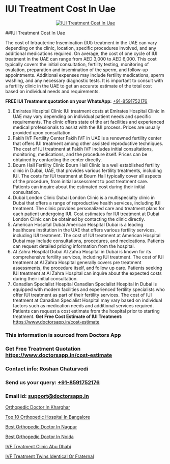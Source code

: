 # IUI Treatment Cost In Uae

<p align="center">
  <a href="https://doctorsapp.in/treatment/iui-treatment">
    <img src="https://doctorsapp.in/uploads/treatment_image/IUI.jpg" alt="IUI Treatment Cost In Uae">
  </a>
</p>
##IUI Treatment Cost In Uae

The cost of Intrauterine Insemination (IUI) treatment in the UAE can vary depending on the clinic, location, specific procedures involved, and any additional medications required. On average, the cost of one cycle of IUI treatment in the UAE can range from AED 3,000 to AED 6,000. This cost typically covers the initial consultation, fertility testing, monitoring of ovulation, preparation and insemination of the sperm, and follow-up appointments. Additional expenses may include fertility medications, sperm washing, and any necessary diagnostic tests. It is important to consult with a fertility clinic in the UAE to get an accurate estimate of the total cost based on individual needs and requirements.

**FREE IUI Treatment quotation on your WhatsApp:**  [+91-8591752176](https://api.whatsapp.com/send?phone=8591752176)

1) Emirates Hospital Clinic   IUI treatment costs at Emirates Hospital Clinic in UAE may vary depending on individual patient needs and specific requirements. The clinic offers state of the art facilities and experienced medical professionals to assist with the IUI process. Prices are usually provided upon consultation.
2) Fakih IVF Fertility Center   Fakih IVF in UAE is a renowned fertility center that offers IUI treatment among other assisted reproductive techniques. The cost of IUI treatment at Fakih IVF includes initial consultations, monitoring, medications, and the procedure itself. Prices can be obtained by contacting the center directly.
3) Bourn Hall Fertility Clinic   Bourn Hall Clinic is a well established fertility clinic in Dubai, UAE, that provides various fertility treatments, including IUI. The costs for IUI treatment at Bourn Hall typically cover all aspects of the procedure, from initial assessment to post treatment care. Patients can inquire about the estimated cost during their initial consultation.
4) Dubai London Clinic   Dubai London Clinic is a multispecialty clinic in Dubai that offers a range of reproductive health services, including IUI treatment. The clinic provides personalized care and treatment plans for each patient undergoing IUI. Cost estimates for IUI treatment at Dubai London Clinic can be obtained by contacting the clinic directly.
5) American Hospital Dubai   American Hospital Dubai is a leading healthcare institution in the UAE that offers various fertility services, including IUI treatment. The cost of IUI treatment at American Hospital Dubai may include consultations, procedures, and medications. Patients can request detailed pricing information from the hospital.
6) Al Zahra Hospital Dubai   Al Zahra Hospital in Dubai is known for its comprehensive fertility services, including IUI treatment. The cost of IUI treatment at Al Zahra Hospital generally covers pre treatment assessments, the procedure itself, and follow up care. Patients seeking IUI treatment at Al Zahra Hospital can inquire about the expected costs during their initial consultation.
7) Canadian Specialist Hospital   Canadian Specialist Hospital in Dubai is equipped with modern facilities and experienced fertility specialists who offer IUI treatment as part of their fertility services. The cost of IUI treatment at Canadian Specialist Hospital may vary based on individual factors such as medication needs and additional services required. Patients can request a cost estimate from the hospital prior to starting treatment.
**Get Free Cost Estimate of IUI Treatment:** https://www.doctorsapp.in/cost-estimate

### This information is sourced from Doctors App 
### Get Free Treatment Quotation https://www.doctorsapp.in/cost-estimate
### Contact info: Roshan Chaturvedi 
### Send us your query: [+91-8591752176](https://api.whatsapp.com/send?phone=8591752176) 
### Email id: support@doctorsapp.in

[Orthopedic Doctor In Kharghar](https://www.linkedin.com/pulse/orthopedic-doctor-kharghar-doctorsappin-d4qtc?trackingId=0MABeXFsXGTpiHVBSN8T5Q%3D%3D&lipi=urn%3Ali%3Apage%3Ad_flagship3_company_admin%3BcTUR6naWQkWjeA%2BR15noZQ%3D%3D)

[Top 10 Orthopedic Hospital In Bangalore](https://www.linkedin.com/pulse/top-10-orthopedic-hospital-bangalore-doctorsapp-khulna-zydle/?lipi=urn%3Ali%3Apage%3Ad_flagship3_publishing_published%3BGEqZN5HRTtyyjvrP1Bdt0Q%3D%3D)

[Best Orthopedic Doctor In Nagpur](https://medium.com/@vimalrana22/best-orthopedic-doctor-in-nagpur-828a7e80d2f9)

[Best Orthopedic Doctor In Noida](https://medium.com/@vimalrana22/best-orthopedic-doctor-in-noida-5fe7448c5c3c)

[IVF Treatment Clinic Abu Dhabi](https://doctors-apps.github.io/doctorsapp/ivf-treatment-clinic-abu-dhabi)

[IVF Treatment Twins Identical Or Fraternal](https://doctors-apps.github.io/doctorsapp/ivf-treatment-twins-identical-or-fraternal)

